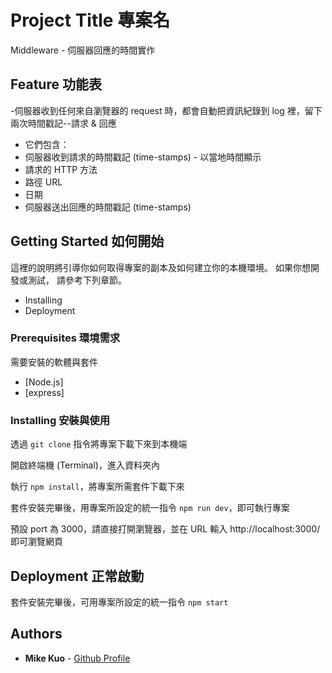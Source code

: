 # Project Title 專案名

Middleware - 伺服器回應的時間實作

## Feature 功能表

-伺服器收到任何來自瀏覽器的 request 時，都會自動把資訊紀錄到 log 裡，留下兩次時間戳記--請求 & 回應

-  它們包含：
  - 伺服器收到請求的時間戳記 (time-stamps) - 以當地時間顯示
  - 請求的 HTTP 方法
  - 路徑 URL
  - 日期
  - 伺服器送出回應的時間戳記 (time-stamps)

## Getting Started 如何開始

這裡的說明將引導你如何取得專案的副本及如何建立你的本機環境。 如果你想開發或測試， 請參考下列章節。

* Installing
* Deployment

### Prerequisites 環境需求

需要安裝的軟體與套件

- [Node.js]
- [express]

### Installing 安裝與使用

透過 `git clone` 指令將專案下載下來到本機端

開啟終端機 (Terminal)，進入資料夾內

執行 `npm install`，將專案所需套件下載下來

套件安裝完畢後，用專案所設定的統一指令 `npm run dev`，即可執行專案

預設 port 為 3000，請直接打開瀏覽器，並在 URL 輸入 http://localhost:3000/ 即可瀏覽網頁


## Deployment 正常啟動

套件安裝完畢後，可用專案所設定的統一指令 `npm start` 

## Authors

* **Mike Kuo** - [Github Profile](https://github.com/mk900)



